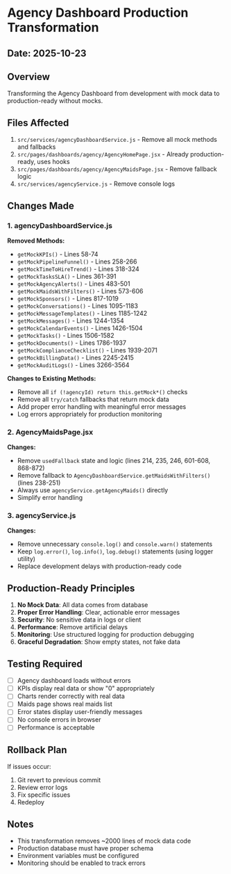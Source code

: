# Agency Dashboard Production Transformation

## Date: 2025-10-23

## Overview
Transforming the Agency Dashboard from development with mock data to production-ready without mocks.

## Files Affected
1. `src/services/agencyDashboardService.js` - Remove all mock methods and fallbacks
2. `src/pages/dashboards/agency/AgencyHomePage.jsx` - Already production-ready, uses hooks
3. `src/pages/dashboards/agency/AgencyMaidsPage.jsx` - Remove fallback logic
4. `src/services/agencyService.js` - Remove console logs

## Changes Made

### 1. agencyDashboardService.js
**Removed Methods:**
- `getMockKPIs()` - Lines 58-74
- `getMockPipelineFunnel()` - Lines 258-266
- `getMockTimeToHireTrend()` - Lines 318-324
- `getMockTasksSLA()` - Lines 361-391
- `getMockAgencyAlerts()` - Lines 483-501
- `getMockMaidsWithFilters()` - Lines 573-606
- `getMockSponsors()` - Lines 817-1019
- `getMockConversations()` - Lines 1095-1183
- `getMockMessageTemplates()` - Lines 1185-1242
- `getMockMessages()` - Lines 1244-1354
- `getMockCalendarEvents()` - Lines 1426-1504
- `getMockTasks()` - Lines 1506-1582
- `getMockDocuments()` - Lines 1786-1937
- `getMockComplianceChecklist()` - Lines 1939-2071
- `getMockBillingData()` - Lines 2245-2415
- `getMockAuditLogs()` - Lines 3266-3564

**Changes to Existing Methods:**
- Remove all `if (!agencyId) return this.getMock*()` checks
- Remove all `try/catch` fallbacks that return mock data
- Add proper error handling with meaningful error messages
- Log errors appropriately for production monitoring

### 2. AgencyMaidsPage.jsx
**Changes:**
- Remove `usedFallback` state and logic (lines 214, 235, 246, 601-608, 868-872)
- Remove fallback to `AgencyDashboardService.getMaidsWithFilters()` (lines 238-251)
- Always use `agencyService.getAgencyMaids()` directly
- Simplify error handling

### 3. agencyService.js
**Changes:**
- Remove unnecessary `console.log()` and `console.warn()` statements
- Keep `log.error()`, `log.info()`, `log.debug()` statements (using logger utility)
- Replace development delays with production-ready code

## Production-Ready Principles
1. **No Mock Data**: All data comes from database
2. **Proper Error Handling**: Clear, actionable error messages
3. **Security**: No sensitive data in logs or client
4. **Performance**: Remove artificial delays
5. **Monitoring**: Use structured logging for production debugging
6. **Graceful Degradation**: Show empty states, not fake data

## Testing Required
- [ ] Agency dashboard loads without errors
- [ ] KPIs display real data or show "0" appropriately
- [ ] Charts render correctly with real data
- [ ] Maids page shows real maids list
- [ ] Error states display user-friendly messages
- [ ] No console errors in browser
- [ ] Performance is acceptable

## Rollback Plan
If issues occur:
1. Git revert to previous commit
2. Review error logs
3. Fix specific issues
4. Redeploy

## Notes
- This transformation removes ~2000 lines of mock data code
- Production database must have proper schema
- Environment variables must be configured
- Monitoring should be enabled to track errors
